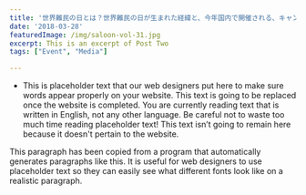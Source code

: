 ```yaml
---
title: '世界難民の日とは？世界難民の日が生まれた経緯と、今年国内で開催される、キャンペーンやイベントをまとめました。'
date: '2018-03-28'
featuredImage: /img/saloon-vol-31.jpg
excerpt: This is an excerpt of Post Two
tags: ["Event", "Media"]

---
```


* This is placeholder text that our web designers put here to make sure words appear properly on your website. This text is going to be replaced once the website is completed. You are currently reading text that is written in English, not any other language. Be careful not to waste too much time reading placeholder text! This text isn’t going to remain here because it doesn't pertain to the website.

This paragraph has been copied from a program that automatically generates paragraphs like this. It is useful for web designers to use placeholder text so they can easily see what different fonts look like on a realistic paragraph.
